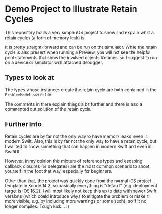 # Demo Project to Illustrate Retain Cycles #

This repository holds a very simple iOS project to show and explain what a retain cycles (a form of memory leak) is.

It is pretty straight-forward and can be run on the simulator. While the retain cycle is also present when running a
Preview, you will not see the helpful print statements that show the involved objects lifetimes, so I suggest to
run on a device or simulator with attached debugger.

## Types to look at ##

The types whose instances create the retain cycle are both contained in the `ProblemModel.swift` file.

The comments in there explain things a bit further and there is also a commented out solution of the retain cycle.

## Further Info ##

Retain cycles are by far not the only way to have memory leaks, even in modern Swift.
Also, this is by far not the only way to have a retain cycle, but I wanted to show something that can happen
in modern Swift and even in SwiftUI.

However, in my opinion this mixture of reference types and escaping callback closures (or delegates) are the most 
common scenario to shoot yourself in the foot that way, especially for beginners.

Other than that, the project was quickly done from the normal iOS project template in Xcode 14.2, so basically
everything is "default" (e.g. deployment target is iOS 16.2).
I will most likely not keep this up to date with newer Swift versions (which could introduce ways to mitigate
the problem or make it more visible, e.g. by including more warnings or some such), so if it no longer 
compiles: Tough luck... :)
